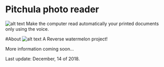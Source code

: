 # Pitchula photo reader
![alt text](https://github.com/reversewatermelon/pitchula/blob/master/data/image/pitchulaLogo.jpg) 
Make the computer read automatically your printed documents only using the voice.

#About
![alt text](https://github.com/reversewatermelon/pitchula/blob/master/data/image/reversewatermelonicon.png)
A Reverse watermelon project!

More information coming soon...

Last update: December, 14 of 2018.
